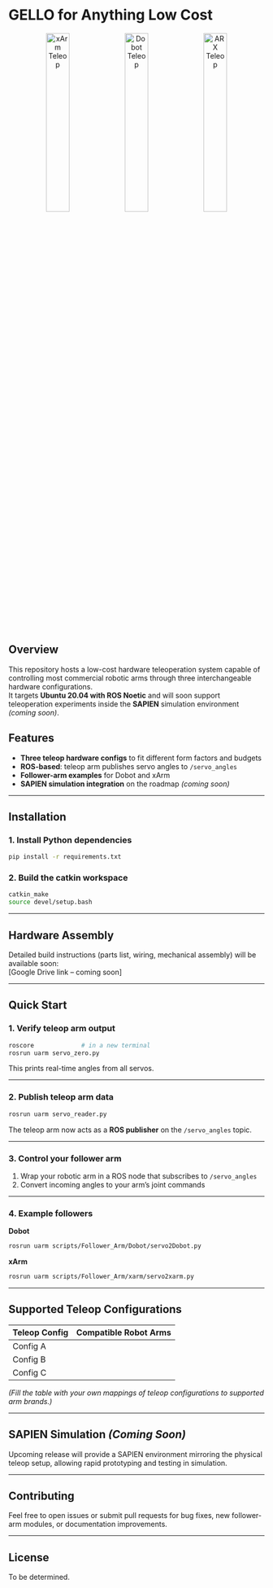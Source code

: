 # GELLO for Anything Low Cost

<p align="center">
  <img src="https://drive.google.com/uc?export=view&id=17b6ayigQQS0gNm5r6YZi-RezE-FZiyVT" alt="xArm Teleop" width="30%"/>
  <img src="https://drive.google.com/uc?export=view&id=1Lyoza1BqSqveD8dn41_JLwBvUbT2TbAA" alt="Dobot Teleop" width="30%"/>
  <img src="https://drive.google.com/uc?export=view&id=1Cz_ZdehFoAi3lnY-eTfKbWGRFAQslu8K" alt="ARX Teleop" width="30%"/>
</p>

## Overview
This repository hosts a low-cost hardware teleoperation system capable of controlling most commercial robotic arms through three interchangeable hardware configurations.  
It targets **Ubuntu 20.04 with ROS Noetic** and will soon support teleoperation experiments inside the **SAPIEN** simulation environment *(coming soon)*.

## Features
- **Three teleop hardware configs** to fit different form factors and budgets
- **ROS-based**: teleop arm publishes servo angles to `/servo_angles`
- **Follower-arm examples** for Dobot and xArm
- **SAPIEN simulation integration** on the roadmap *(coming soon)*

---

## Installation

### 1. Install Python dependencies
```bash
pip install -r requirements.txt
```

### 2. Build the catkin workspace
```bash
catkin_make
source devel/setup.bash
```

---

## Hardware Assembly
Detailed build instructions (parts list, wiring, mechanical assembly) will be available soon:  
[Google Drive link – coming soon]

---

## Quick Start

### 1. Verify teleop arm output
```bash
roscore             # in a new terminal
rosrun uarm servo_zero.py
```
This prints real-time angles from all servos.

---

### 2. Publish teleop arm data
```bash
rosrun uarm servo_reader.py
```
The teleop arm now acts as a **ROS publisher** on the `/servo_angles` topic.

---

### 3. Control your follower arm
1. Wrap your robotic arm in a ROS node that subscribes to `/servo_angles`
2. Convert incoming angles to your arm’s joint commands

---

### 4. Example followers

**Dobot**
```bash
rosrun uarm scripts/Follower_Arm/Dobot/servo2Dobot.py
```

**xArm**
```bash
rosrun uarm scripts/Follower_Arm/xarm/servo2xarm.py
```

---

## Supported Teleop Configurations
| Teleop Config | Compatible Robot Arms |
|---------------|-----------------------|
| Config A      |                       |
| Config B      |                       |
| Config C      |                       |

*(Fill the table with your own mappings of teleop configurations to supported arm brands.)*

---

## SAPIEN Simulation *(Coming Soon)*
Upcoming release will provide a SAPIEN environment mirroring the physical teleop setup, allowing rapid prototyping and testing in simulation.

---

## Contributing
Feel free to open issues or submit pull requests for bug fixes, new follower-arm modules, or documentation improvements.

---

## License
To be determined.
